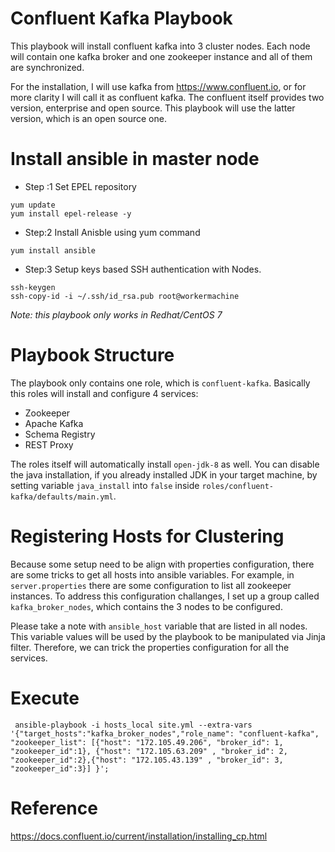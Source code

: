 # Confluent Kafka Playbook
This playbook will install confluent kafka into 3 cluster nodes.
Each node will contain one kafka broker and one zookeeper instance and all of them are synchronized.

For the installation, I will use kafka from https://www.confluent.io, or for more clarity I will call it as confluent kafka.
The confluent itself provides two version, enterprise and open source. This playbook will use the latter version, which is an open source one.

# Install ansible in master node 

* Step :1 Set EPEL repository
```
yum update
yum install epel-release -y
```
* Step:2 Install Anisble using yum command
```
yum install ansible
```
* Step:3 Setup keys based SSH authentication with Nodes.

```
ssh-keygen
ssh-copy-id -i ~/.ssh/id_rsa.pub root@workermachine
```
_Note: this playbook only works in Redhat/CentOS 7_

# Playbook Structure
The playbook only contains one role, which is `confluent-kafka`. Basically this roles will install and configure 4 services:
* Zookeeper
* Apache Kafka
* Schema Registry
* REST Proxy

The roles itself will automatically install `open-jdk-8` as well.
You can disable the java installation, if you already installed JDK in your target machine, by setting variable `java_install` 
into `false` inside `roles/confluent-kafka/defaults/main.yml`.

# Registering Hosts for Clustering
Because some setup need to be align with properties configuration, there are some tricks to get all hosts into ansible variables.
For example, in `server.properties` there are some configuration to list all zookeeper instances. To address this configuration challanges,
I set up a group called `kafka_broker_nodes`, which contains the 3 nodes to be configured. 

Please take a note with `ansible_host` variable that are listed in all nodes. This variable values will be used by the playbook to be manipulated
via Jinja filter. Therefore, we can trick the properties configuration for all the services.

# Execute

     ansible-playbook -i hosts_local site.yml --extra-vars '{"target_hosts":"kafka_broker_nodes","role_name": "confluent-kafka", "zookeeper_list": [{"host": "172.105.49.206", "broker_id": 1, "zookeeper_id":1}, {"host": "172.105.63.209" , "broker_id": 2, "zookeeper_id":2},{"host": "172.105.43.139" , "broker_id": 3, "zookeeper_id":3}] }';


# Reference
https://docs.confluent.io/current/installation/installing_cp.html

